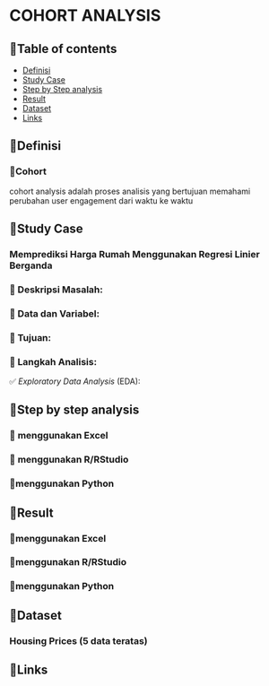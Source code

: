 # COHORT ANALYSIS

## 📌Table of contents
- [Definisi](https://github.com/DiannitaOlipmimi/regresi_dan_asumsinya#definition)
- [Study Case](https://github.com/DiannitaOlipmimi/regresi_linier#study-case)
- [Step by Step analysis](https://github.com/DiannitaOlipmimi/regresi_dan_asumsinya#step-by-step-analysis)
- [Result](https://github.com/DiannitaOlipmimi/regresi_dan_asumsinya#step-by-step-analysis)
- [Dataset](https://github.com/DiannitaOlipmimi/regresi_dan_asumsinya#step-by-step-analysis)
- [Links](https://github.com/DiannitaOlipmimi/regresi_dan_asumsinya#step-by-step-analysis)

## 📌**Definisi**
### 📒Cohort
cohort analysis adalah proses analisis yang bertujuan memahami perubahan user engagement dari waktu ke waktu


## 📌**Study Case**
### **Memprediksi Harga Rumah Menggunakan Regresi Linier Berganda**

### 📒 Deskripsi Masalah:

### 📒 Data dan Variabel:

### 📒 Tujuan:

### 📒 Langkah Analisis:
✅ *Exploratory Data Analysis* (EDA):


## 📌**Step by step analysis**
### 📒 **menggunakan Excel**

### 📒 **menggunakan R/RStudio**

### 📒**menggunakan Python**


## 📌**Result**
### 📒**menggunakan Excel**

### 📒**menggunakan R/RStudio**

### 📒**menggunakan Python**


## 📌**Dataset**
### **Housing Prices (5 data teratas)**


## 📌**Links**
